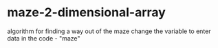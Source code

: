 # maze-2-dimensional-array
algorithm for finding a way out of the maze
change the variable to enter data in the code - "maze"

